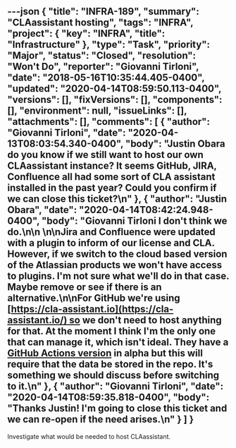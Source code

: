 ---json
{
  "title": "INFRA-189",
  "summary": "CLAassistant hosting",
  "tags": "INFRA",
  "project": {
    "key": "INFRA",
    "title": "Infrastructure"
  },
  "type": "Task",
  "priority": "Major",
  "status": "Closed",
  "resolution": "Won't Do",
  "reporter": "Giovanni Tirloni",
  "date": "2018-05-16T10:35:44.405-0400",
  "updated": "2020-04-14T08:59:50.113-0400",
  "versions": [],
  "fixVersions": [],
  "components": [],
  "environment": null,
  "issueLinks": [],
  "attachments": [],
  "comments": [
    {
      "author": "Giovanni Tirloni",
      "date": "2020-04-13T08:03:54.340-0400",
      "body": "Justin Obara do you know if we still want to host our own CLAassistant instance? It seems GitHub, JIRA, Confluence all had some sort of CLA assistant installed in the past year? Could you confirm if we can close this ticket?\n"
    },
    {
      "author": "Justin Obara",
      "date": "2020-04-14T08:42:24.948-0400",
      "body": "Giovanni Tirloni I don't think we do.\n\n \n\nJira and Confluence were updated with a plugin to inform of our license and CLA. However, if we switch to the cloud based version of the Atlassian products we won't have access to plugins. I'm not sure what we'll do in that case. Maybe remove or see if there is an alternative.\n\nFor GitHub we're using [https://cla-assistant.io](https://cla-assistant.io/) so we don't need to host anything for that. At the moment I think I'm the only one that can manage it, which isn't ideal. They have a [GitHub Actions version](https://github.com/cla-assistant/github-action) in alpha but this will require that the data be stored in the repo. It's something we should discuss before switching to it.\n"
    },
    {
      "author": "Giovanni Tirloni",
      "date": "2020-04-14T08:59:35.818-0400",
      "body": "Thanks Justin! I'm going to close this ticket and we can re-open if the need arises.\n"
    }
  ]
}
---
Investigate what would be needed to host CLAassistant.

        